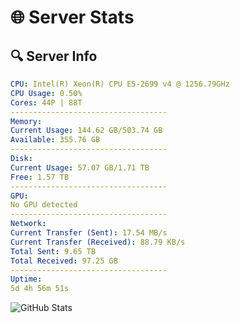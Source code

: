 # 🌐 Server Stats
## 🔍 Server Info
```yaml
CPU: Intel(R) Xeon(R) CPU E5-2699 v4 @ 1256.79GHz
CPU Usage: 0.50%
Cores: 44P | 88T
-----------------------------------
Memory:
Current Usage: 144.62 GB/503.74 GB
Available: 355.76 GB
-----------------------------------
Disk:
Current Usage: 57.07 GB/1.71 TB
Free: 1.57 TB
-----------------------------------
GPU:
No GPU detected
-----------------------------------
Network:
Current Transfer (Sent): 17.54 MB/s
Current Transfer (Received): 88.79 KB/s
Total Sent: 9.65 TB
Total Received: 97.25 GB
-----------------------------------
Uptime:
5d 4h 56m 51s
```
![GitHub Stats](https://img.shields.io/badge/Updated-2025-03-13_02:19:40-blue)